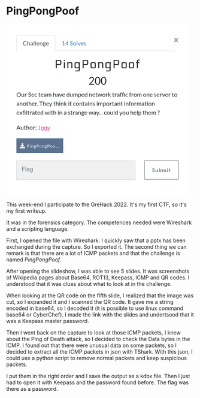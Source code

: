 # PingPongPoof

![PingPongPoof challenge description](https://github.com/Fireye025/Writeups/blob/main/GreHack_2022/pingpongpoof.png "PingPongPoof challenge description")

This week-end I participate to the GreHack 2022. It's my first CTF, so it's my first writeup.

It was in the forensics category. The competences needed were Wireshark and a scripting language.

First, I opened the file with Wireshark. I quickly saw that a pptx has been exchanged during the capture. So I exported it.
The second thing we can remark is that there are a lot of ICMP packets and that the challenge is named *PingPongPoof*.

After opening the slideshow, I was able to see 5 slides. It was screenshots of Wikipedia pages about Base64, ROT13, Keepass, ICMP and QR codes. I understood that it was clues about what to look at in the challenge.

When looking at the QR code on the fifth slide, I realized that the image was cut, so I expanded it and I scanned the QR code. It gave me a string encoded in base64, so I decoded it (it is possible to use linux command base64 or CyberChef). I made the link with the slides and undertsood that it was a Keepass master password.

Then I went back on the capture to look at those ICMP packets, I knew about the Ping of Death attack, so I decided to check the Data bytes in the ICMP. I found out that there were unusual data on some packets, so I decided to extract all the ICMP packets in json with TShark. With this json, I could use a python script to remove normal packets and keep suspicious packets.

I put them in the right order and I save the output as a kdbx file. Then I just had to open it with Keepass and the password found before.
The flag was there as a password.
